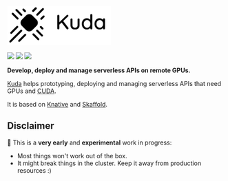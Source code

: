 <img src="docs/images/logo.png" width="241" height="90"/>

[![](https://circleci.com/gh/cyrildiagne/kuda/tree/master.svg?style=shield&circle-token=b14f5838ae2acabe21a8255070507f7e36ba510b)](https://circleci.com/gh/cyrildiagne/kuda)
[![](https://goreportcard.com/badge/github.com/cyrildiagne/kuda?v1)](https://goreportcard.com/report/github.com/cyrildiagne/kuda)
[![](https://img.shields.io/github/v/release/cyrildiagne/kuda?include_prereleases)](https://github.com/cyrildiagne/kuda/releases)

**Develop, deploy and manage serverless APIs on remote GPUs.**

[Kuda](https://kuda.dev) helps prototyping, deploying and managing serverless APIs that need GPUs and [CUDA](https://developer.nvidia.com/cuda-zone).

It is based on [Knative](https://knative.dev) and [Skaffold](https://skaffold.dev).

## Disclaimer

🧪 This is a **very early** and **experimental** work in progress:

- Most things won't work out of the box.
- It might break things in the cluster. Keep it away from production resources :)
